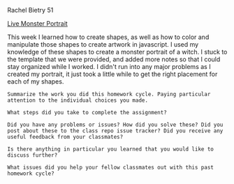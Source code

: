 Rachel Bietry 51

[Live Monster Portrait](https://rbietry.github.io/120-work/hw-4/)

This week I learned how to create shapes, as well as how to color and manipulate those shapes to create artwork in javascript. I used my knowledge of these shapes to create a monster portrait of a witch. I stuck to the template that we were provided, and added more notes so that I could stay organized while I worked. I didn't run into any major problems as I created my portrait, it just took a little while to get the right placement for each of my shapes.

    Summarize the work you did this homework cycle. Paying particular attention to the individual choices you made.
    
    What steps did you take to complete the assignment?
    
    Did you have any problems or issues? How did you solve these? Did you post about these to the class repo issue tracker? Did you receive any useful feedback from your classmates?
    
    Is there anything in particular you learned that you would like to discuss further?
    
    What issues did you help your fellow classmates out with this past homework cycle?
